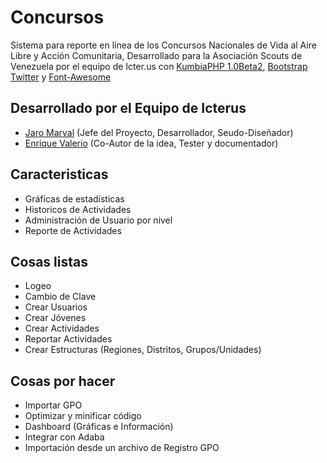 Concursos
===

Sistema para reporte en línea de los Concursos Nacionales de Vida al Aire Libre y Acción Comunitaria, Desarrollado para la Asociación Scouts de Venezuela por el equipo de Icter.us con [KumbiaPHP 1.0Beta2](http://www.kumbiaphp.com/), [Bootstrap Twitter](http://twitter.github.io/bootstrap/) y [Font-Awesome](http://fortawesome.github.io/Font-Awesome/)

## Desarrollado por el Equipo de Icterus
* [Jaro Marval](jampgold@gmail.com) (Jefe del Proyecto, Desarrollador, Seudo-Diseñador)
* [Enrique Valerio](comisionado@scoutsfalcon.org) (Co-Autor de la idea, Tester y documentador)

## Caracteristicas
* Gráficas de estadísticas
* Historicos de Actividades
* Administración de Usuario por nivel
* Reporte de Actividades

## Cosas listas
* Logeo
* Cambio de Clave
* Crear Usuarios
* Crear Jóvenes
* Crear Actividades
* Reportar Actividades
* Crear Estructuras (Regiones, Distritos, Grupos/Unidades)

## Cosas por hacer
* Importar GPO
* Optimizar y minificar código
* Dashboard (Gráficas e Información)
* Integrar con Adaba
* Importación desde un archivo de Registro GPO
